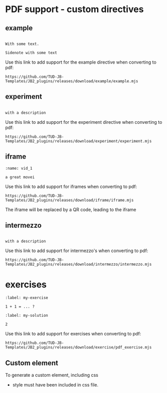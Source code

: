 # PDF support - custom directives

## example

```{example} Here is an example

With some text. 

```

```{aside} This is an aside
Sidenote with some text
```

Use this link to add support for the example directive when converting to pdf:  

```text
https://github.com/TUD-JB-Templates/JB2_plugins/releases/download/example/example.mjs
```

## experiment

```{experiment} this is an experiment

with a description

```

Use this link to add support for the experiment directive when converting to pdf:  

```text
https://github.com/TUD-JB-Templates/JB2_plugins/releases/download/experiment/experiment.mjs
```

## iframe 

```{iframe} https://www.youtube.com/embed/oL4-ipL62pQ?si=3G_VbzWoJ2cFF_A3
:name: vid_1

a great movei
```

Use this link to add support for iframes when converting to pdf:  

```text
https://github.com/TUD-JB-Templates/JB2_plugins/releases/download/iframe/iframe.mjs
```

The iframe will be replaced by a QR code, leading to the iframe

## intermezzo

```{intermezzo} this is an intermezzo

with a description

```

Use this link to add support for intermezzo's when converting to pdf:  

```text
https://github.com/TUD-JB-Templates/JB2_plugins/releases/download/intermezzo/intermezzo.mjs
```

# exercises

```{exercise}
:label: my-exercise

1 + 1 = ... ?

```

```{solution} my-exercise
:label: my-solution

2

```

Use this link to add support for exercises when converting to pdf:  

```text
https://github.com/TUD-JB-Templates/JB2_plugins/releases/download/exercise/pdf_exercise.mjs
```

## Custom element

To generate a custom element, including css



- style must have been included in css file.